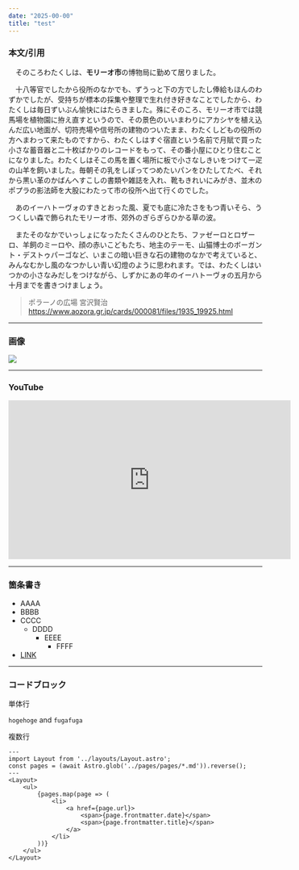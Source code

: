 ```yaml
---
date: "2025-00-00"
title: "test"
---
```


### 本文/引用

　そのころわたくしは、**モリーオ市**の博物局に勤めて居りました。

　十八等官でしたから役所のなかでも、ずうっと下の方でしたし俸給もほんのわずかでしたが、受持ちが標本の採集や整理で生れ付き好きなことでしたから、わたくしは毎日ずいぶん愉快にはたらきました。殊にそのころ、モリーオ市では競馬場を植物園に拵え直すというので、その景色のいいまわりにアカシヤを植え込んだ広い地面が、切符売場や信号所の建物のついたまま、わたくしどもの役所の方へまわって来たものですから、わたくしはすぐ宿直という名前で月賦で買った小さな蓄音器と二十枚ばかりのレコードをもって、その番小屋にひとり住むことになりました。わたくしはそこの馬を置く場所に板で小さなしきいをつけて一疋の山羊を飼いました。毎朝その乳をしぼってつめたいパンをひたしてたべ、それから黒い革のかばんへすこしの書類や雑誌を入れ、靴もきれいにみがき、並木のポプラの影法師を大股にわたって市の役所へ出て行くのでした。

　あのイーハトーヴォのすきとおった風、夏でも底に冷たさをもつ青いそら、うつくしい森で飾られたモリーオ市、郊外のぎらぎらひかる草の波。

　またそのなかでいっしょになったたくさんのひとたち、ファゼーロとロザーロ、羊飼のミーロや、顔の赤いこどもたち、地主のテーモ、山猫博士のボーガント・デストゥパーゴなど、いまこの暗い巨きな石の建物のなかで考えていると、みんなむかし風のなつかしい青い幻燈のように思われます。では、わたくしはいつかの小さなみだしをつけながら、しずかにあの年のイーハトーヴォの五月から十月までを書きつけましょう。

> ポラーノの広場 宮沢賢治<br>
> https://www.aozora.gr.jp/cards/000081/files/1935_19925.html

---

### 画像

[![](https://blog-files.gloxi.net/2025-00-00_0001.webp)](https://blog-files.gloxi.net/2025-00-00_0001.webp)

---

### YouTube

<div class="youtube">
<iframe width="560" height="315" src="https://www.youtube.com/embed/NMkZPFi0ma4?si=-J7PUL7N8Xp-FuAp" title="YouTube video player" frameborder="0" allow="accelerometer; autoplay; clipboard-write; encrypted-media; gyroscope; picture-in-picture; web-share" referrerpolicy="strict-origin-when-cross-origin" allowfullscreen></iframe>
</div>

---

### 箇条書き

- AAAA
- BBBB
- CCCC
	- DDDD
		- EEEE
			- FFFF
- [LINK](https://blog.gloxi.net/)

---

### コードブロック

単体行

`hogehoge` and `fugafuga`

複数行

```astro
---
import Layout from '../layouts/Layout.astro';
const pages = (await Astro.glob('../pages/pages/*.md')).reverse();
---
<Layout>
	<ul>
		{pages.map(page => (
			<li>
				<a href={page.url}>
					<span>{page.frontmatter.date}</span>
					<span>{page.frontmatter.title}</span>
				</a>
			</li>
		))}
	</ul>
</Layout>
```
